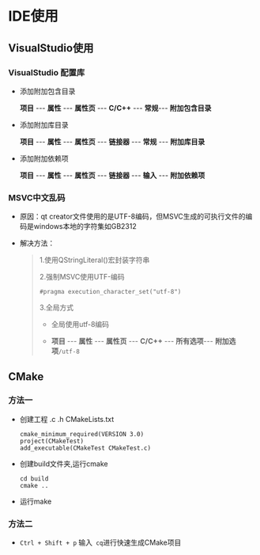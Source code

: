 # IDE使用

## VisualStudio使用

### VisualStudio 配置库

+ 添加附加包含目录
  
  **项目** --- **属性** --- **属性页** --- **C/C++** --- **常规**--- **附加包含目录**

+ 添加附加库目录
  
  **项目** --- **属性** --- **属性页** --- **链接器** --- **常规** --- **附加库目录**

+ 添加附加依赖项
  
  **项目** --- **属性** --- **属性页** --- **链接器** --- **输入** --- **附加依赖项**

### MSVC中文乱码

- 原因：qt creator文件使用的是UTF-8编码，但MSVC生成的可执行文件的编码是windows本地的字符集如GB2312

- 解决方法：
  
  > 1.使用QStringLiteral()宏封装字符串
  > 
  > 2.强制MSVC使用UTF-编码
  > 
  > ```
  > #pragma execution_character_set("utf-8")
  > ```
  > 
  > 3.全局方式
  > 
  > + 全局使用utf-8编码
  > 
  > + **项目** --- **属性** --- **属性页** --- **C/C++** --- **所有选项**--- **附加选项**`/utf-8`

## CMake

### 方法一

+ 创建工程 .c .h CMakeLists.txt 
  
  ```
  cmake_minimum_required(VERSION 3.0)
  project(CMakeTest)
  add_executable(CMakeTest CMakeTest.c)
  ```

+ 创建build文件夹,运行cmake
  
  ```
  cd build
  cmake ..
  ```

+ 运行make

### 方法二

+ `Ctrl + Shift + p` 输入` cq`进行快速生成CMake项目
